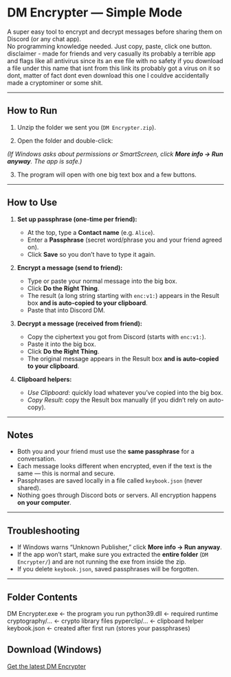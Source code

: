# DM Encrypter — Simple Mode

A super easy tool to encrypt and decrypt messages before sharing them on Discord (or any chat app).  
No programming knowledge needed. Just copy, paste, click one button.  
disclaimer - made for friends and very casually its probably a terrible app and flags like all antivirus since its an exe file with no safety
if you download a file under this name that isnt from this link its probably got a virus on it so dont, matter of fact dont even download this one
I couldve accidentally made a cryptominer or some shit.

---

## How to Run

1. Unzip the folder we sent you (`DM Encrypter.zip`).
   
2. Open the folder and double-click:
   
*(If Windows asks about permissions or SmartScreen, click **More info → Run anyway**. The app is safe.)*

3. The program will open with one big text box and a few buttons.

---

## How to Use

1. **Set up passphrase (one-time per friend):**
   - At the top, type a **Contact name** (e.g. `Alice`).
   - Enter a **Passphrase** (secret word/phrase you and your friend agreed on).
   - Click **Save** so you don’t have to type it again.

2. **Encrypt a message (send to friend):**
   - Type or paste your normal message into the big box.
   - Click **Do the Right Thing**.  
   - The result (a long string starting with `enc:v1:`) appears in the Result box **and is auto-copied to your clipboard**.
   - Paste that into Discord DM.

3. **Decrypt a message (received from friend):**
   - Copy the ciphertext you got from Discord (starts with `enc:v1:`).
   - Paste it into the big box.
   - Click **Do the Right Thing**.
   - The original message appears in the Result box **and is auto-copied to your clipboard**.

4. **Clipboard helpers:**
   - *Use Clipboard*: quickly load whatever you’ve copied into the big box.
   - *Copy Result*: copy the Result box manually (if you didn’t rely on auto-copy).

---

## Notes

- Both you and your friend must use the **same passphrase** for a conversation.
- Each message looks different when encrypted, even if the text is the same — this is normal and secure.
- Passphrases are saved locally in a file called `keybook.json` (never shared).
- Nothing goes through Discord bots or servers. All encryption happens **on your computer**.

---

## Troubleshooting

- If Windows warns “Unknown Publisher,” click **More info → Run anyway**.
- If the app won’t start, make sure you extracted the **entire folder** (`DM Encrypter/`) and are not running the exe from inside the zip.
- If you delete `keybook.json`, saved passphrases will be forgotten.

---

## Folder Contents
DM Encrypter.exe ← the program you run
python39.dll ← required runtime
cryptography/... ← crypto library files
pyperclip/... ← clipboard helper
keybook.json ← created after first run (stores your passphrases)

## Download (Windows)
[Get the latest DM Encrypter](https://github.com/RogueKnyt/RKsMessageDecoder/releases/download/v1.0.0/DM.Encrypter.zip)


